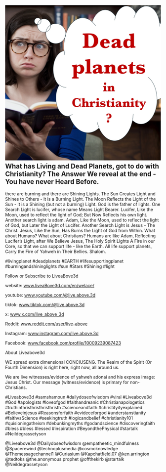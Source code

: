 ![Video cover image](../cover.jpg)
What has Living and Dead Planets, got to do with Christianity?
The Answer We reveal at the end - You have never Heard Before.
---
there are burning and there are Shining Lights.
The Sun Creates Light and Shines to Others - It is a Burning Light.
The Moon Reflects the Light of the Sun - It is a Shining (but not a burning) Light.
God is the father of lights.
One Search Light is lucifer, whose name Means Light Bearer.
Lucifer, Like the Moon, used to reflect the light of God; But Now Reflects his own light.
Another search light is adam.
Adam, Like the Moon, used to reflect the light of God, but Later the Light of Lucifer.
Another Search Light is Jesus - The Christ.
Jesus, Like the Sun, Has Burns the Light of God from Within.
What about Humans? What about Christians?
Humans are like Adam, Reflecting Lucifer’s Light,
after We Believe Jesus, The Holy Spirit Lights A Fire in our Core, so that we can support life - like the Earth.
All life support planets, Carry the Fire of Yahweh in Their Bellies.
Shalom.


#livingplanet #deadplanets #EARTH #lifesupportingplanet #burningandshininglights #sun #Stars #Shining #light


Follow or Subscribe to LiveaBove3d

website: www.liveaBove3d.com/en/welace/

youtube: www.youtube.com/@live.above.3d

tiktok: www.tiktok.com/@live.above.3d

x: www.x.com/live_above_3d

Reddit: www.reddit.com/user/live-above

Instagram: www.instagram.com/live.above.3d

Facebook: www.facebook.com/profile/10009239087423


About Liveabove3d

WE spread extra dimensional CONCIUSENG. The Realm of the Spirit (Or Fourth Dimension) is right here, right now, all around us.

We are live witnesses/evidence of yahweh adonai and his express image: Jesus Christ. Our message (witness/evidence) is primary for non-Christians.

#Liveabove3d #samshamoun #dailydoseofwisdom
#viral #Liveabove3d #God #apologists #loveofgod #faithandreanic #Christianapologetics #truthinthristhristhristhristh #scienceandfaith #christityityexplained #Believeinjesus #Reasonsforfaith #evideceforgod #understanstianity #faithvsScience #seekingtruth #logicandbelief #christianity101 #quisioningatheism #debunkingmyths #godandscience #discoveringfaith #bless #bless #lessed #inspiration #BeyondthePhysical #startalk #Neildegrassetyson

@Liveabove3d @Dailydoseofwisdom
@empatheetic_mindfulness @Spacerewind @technoplusmedia @cosmoknowledge @Themessagechannel1 @Curiasium @Kapchatfield.07 @ken.arrington @tedtoks @the.anonymous.prophet @offthekirb @startalk @Neildegrassetyson







